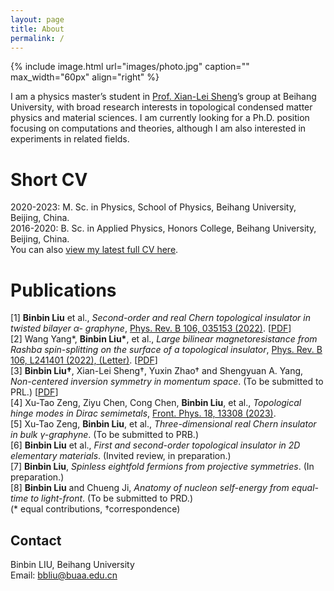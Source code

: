 ```yaml
---
layout: page
title: About
permalink: /
---
```


{% include image.html url="images/photo.jpg" caption="" max_width="60px" align="right" %}

 I am a physics master’s student in [Prof. Xian-Lei Sheng](https://scholar.google.com/citations?user=MDetOEgAAAAJ)’s group at Beihang University, with broad research interests in topological condensed matter physics and material sciences. I am currently looking for a Ph.D. position focusing on computations and theories, although I am also interested in experiments in related fields.

# Short CV
2020-2023: M. Sc. in Physics, School of Physics, Beihang University, Beijing, China. <br />
2016-2020: B. Sc. in Applied Physics, Honors College, Beihang University, Beijing, China. <br />
You can also [view my latest full CV here](assets/CV_BinBin_Liu.pdf).

# Publications
[1] **Binbin Liu** et al., _Second-order and real Chern topological insulator in twisted bilayer α-
graphyne_, [Phys. Rev. B 106, 035153 (2022)](https://journals.aps.org/prb/export/10.1103/PhysRevB.106.035153). [[PDF](assets/papers/PhysRevB.106.035153.pdf)]<br />
[2] Wang Yang\*, **Binbin Liu\***, et al., _Large bilinear magnetoresistance from Rashba spin-splitting on the surface of a topological insulator_, [Phys. Rev. B 106, L241401 (2022), (Letter)](https://journals.aps.org/prb/abstract/10.1103/PhysRevB.106.L241401). [[PDF](assets/papers/PhysRevB.106.L241401.pdf)] <br />
[3] **Binbin Liu†**, Xian-Lei Sheng†, Yuxin Zhao† and Shengyuan A. Yang, _Non-centered inversion symmetry in momentum space_. (To be submitted to PRL.)  [[PDF](assets/papers/MomentumNonCenteredInv_main.pdf)]<br />
[4] Xu-Tao Zeng, Ziyu Chen, Cong Chen, **Binbin Liu**, et al., _Topological hinge modes in
Dirac semimetals_, [Front. Phys. 18, 13308 (2023)](https://link.springer.com/article/10.1007/s11467-022-1221-y). <br />
[5] Xu-Tao Zeng, **Binbin Liu**, et al., _Three-dimensional real Chern insulator in bulk γ-graphyne_. (To be submitted to PRB.) <br />
[6] **Binbin Liu** et al., _First and second-order topological insulator in 2D elementary materials_.
(Invited review, in preparation.) <br />
[7] **Binbin Liu**, _Spinless eightfold fermions from projective symmetries_. (In preparation.) <br />
[8] **Binbin Liu** and Chueng Ji, _Anatomy of nucleon self-energy from equal-time to light-front_.
(To be submitted to PRD.) <br />
(* equal contributions, †correspondence) <br />


## Contact
Binbin LIU, Beihang University <br />
Email: [bbliu@buaa.edu.cn]


<!-- 
[Yavin] <br />
[Yavin]: https://en.wikipedia.org/wiki/Yavin
-->
[bbliu@buaa.edu.cn]: mailto:bbliu@buaa.edu.cn
